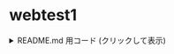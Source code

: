 # webtest1
<details> <summary>README.md 用コード (クリックして表示)</summary>

Markdown

# ITTO用 愛知県公立高校入試対策アプリ
framefile.html ・・・トップページ保管用ファイル（バックアップ用）  
katex/ ・・・ KaTeXを組み込むための設定ファイルフォルダ  
┣hannya.png ・・・ 無双モードの背景画像  
┣index.html ・・・トップページ  
test1.html ・・・ 正負の数の計算（初級）3整数  
test2.html ・・・ 正負の数の計算（上級）4整数  
test3.html ・・・ 1次式の整理（初級）1変数  
test4.html ・・・ 1次式の整理（中級）2変数  
test5.html ・・・ 1次式の整理（上級）1変数, 分数係数  
test6.html ・・・ 平方根の計算（初級）和と差のみ  
test7.html ・・・ 平方根の計算（中級）四則演算  
test8.html ・・・ 平方根の計算（上級）展開公式を含む

</details>
